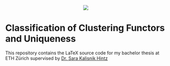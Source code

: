 <p align="center">
  <img src="https://github.com/user-attachments/assets/3be36b85-5d99-4d18-956f-64c9c83aa1b7" />
</p>

# Classification of Clustering Functors and Uniqueness

This repository contains the LaTeX source code for my bachelor thesis at ETH Zürich supervised by [Dr. Sara Kalisnik Hintz](https://people.math.ethz.ch/~skalisnik/)

